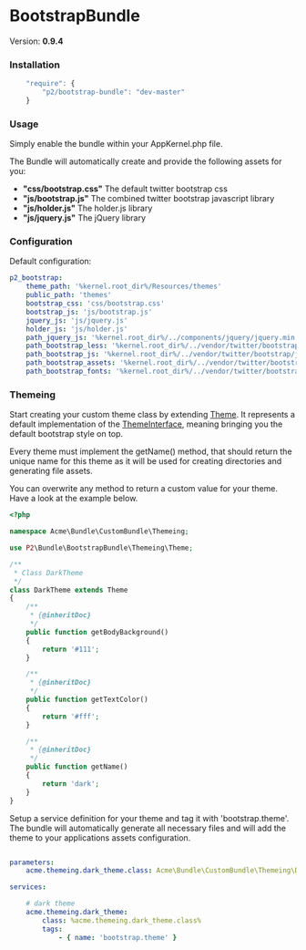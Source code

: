 BootstrapBundle
===============

Version: **0.9.4**


### Installation

```javascript
    "require": {
        "p2/bootstrap-bundle": "dev-master"
    }
```

### Usage

Simply enable the bundle within your AppKernel.php file.

The Bundle will automatically create and provide the following assets for you:
* **"css/bootstrap.css"**
  The default twitter bootstrap css
* **"js/bootstrap.js"**
  The combined twitter bootstrap javascript library
* **"js/holder.js"**
  The holder.js library
* **"js/jquery.js"**
  The jQuery library


### Configuration

Default configuration:
```yaml
p2_bootstrap:
    theme_path: '%kernel.root_dir%/Resources/themes'                                # path to store the themes
    public_path: 'themes'                                                           # public path to the themes
    bootstrap_css: 'css/bootstrap.css'                                              # public bootstrap css path
    bootstrap_js: 'js/bootstrap.js'                                                 # public bootstrap js library path
    jquery_js: 'js/jquery.js'                                                       # public jquery path
    holder_js: 'js/holder.js'                                                       # public holder.js path
    path_jquery_js: '%kernel.root_dir%/../components/jquery/jquery.min.js'          # path to the jquery source directory
    path_bootstrap_less: '%kernel.root_dir%/../vendor/twitter/bootstrap/less'       # path to the bootstrap less directory
    path_bootstrap_js: '%kernel.root_dir%/../vendor/twitter/bootstrap/js'           # path to the bootstrap js directory
    path_bootstrap_assets: '%kernel.root_dir%/../vendor/twitter/bootstrap/assets'   # path to the bootstrap assets directory
    path_bootstrap_fonts: '%kernel.root_dir%/../vendor/twitter/bootstrap/fonts'     # path to the bootstrap font directory

```

### Themeing

Start creating your custom theme class by extending [Theme](Themeing/Theme.php). It represents a default implementation of the [ThemeInterface](Themeing/ThemeInterface.php), meaning bringing you the default bootstrap style on top.

Every theme must implement the getName() method, that should return the unique name for this theme as it will be used for creating directories and generating file assets.

You can overwrite any method to return a custom value for your theme. Have a look at the example below.

```php
<?php

namespace Acme\Bundle\CustomBundle\Themeing;

use P2\Bundle\BootstrapBundle\Themeing\Theme;

/**
 * Class DarkTheme
 */
class DarkTheme extends Theme
{
    /**
     * {@inheritDoc}
     */
    public function getBodyBackground()
    {
        return '#111';
    }

    /**
     * {@inheritDoc}
     */
    public function getTextColor()
    {
        return '#fff';
    }

    /**
     * {@inheritDoc}
     */
    public function getName()
    {
        return 'dark';
    }
}

```
Setup a service definition for your theme and tag it with 'bootstrap.theme'. The bundle will automatically generate all
necessary files and will add the theme to your applications assets configuration.

```yaml

parameters:
    acme.themeing.dark_theme.class: Acme\Bundle\CustomBundle\Themeing\DarkTheme

services:

    # dark theme
    acme.themeing.dark_theme:
        class: %acme.themeing.dark_theme.class%
        tags:
            - { name: 'bootstrap.theme' }

```


